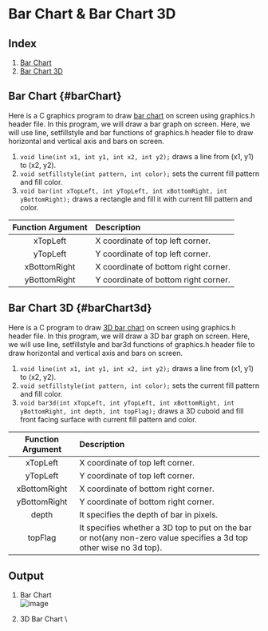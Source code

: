 # Bar Chart & Bar Chart 3D

## Index

1. [Bar Chart](barChart)
2. [Bar Chart 3D](barChart3d)

## Bar Chart {#barChart}

Here is a C graphics program to draw [bar chart](https://www.techcrashcourse.com/2015/08/c-program-draw-bar-graph-using-graphics.html) on screen using graphics.h header file. In this program, we will draw a bar graph on screen. Here, we will use line, setfillstyle and bar functions of graphics.h header file to draw horizontal and vertical axis and bars on screen.

1. `void line(int x1, int y1, int x2, int y2);` draws a line from (x1, y1) to (x2, y2).
2. `void setfillstyle(int pattern, int color);` sets the current fill pattern and fill color.
3. `void bar(int xTopLeft, int yTopLeft, int xBottomRight, int yBottomRight);` draws a rectangle and fill it with current fill pattern and color.

| **Function Argument** | **Description**                       |
|:---------------------:|:--------------------------------------|
| xTopLeft              | X coordinate of top left corner.      |
| yTopLeft              | Y coordinate of top left corner.      |
| xBottomRight          | X coordinate of bottom right corner.  |
| yBottomRight          | Y coordinate of bottom right corner.  |

## Bar Chart 3D {#barChart3d}

Here is a C program to draw [3D bar chart](https://www.techcrashcourse.com/2015/08/c-program-draw-3d-bar-graph-using-graphics.html) on screen using graphics.h header file. In this program, we will draw a 3D bar graph on screen. Here, we will use line, setfillstyle and bar3d functions of graphics.h header file to draw horizontal and vertical axis and bars on screen.

1. `void line(int x1, int y1, int x2, int y2);` draws a line from (x1, y1) to (x2, y2).
2. `void setfillstyle(int pattern, int color);` sets the current fill pattern and fill color.
3. `void bar3d(int xTopLeft, int yTopLeft, int xBottomRight, int yBottomRight, int depth, int topFlag);` draws a 3D cuboid and fill front facing surface with current fill pattern and color.

| **Function Argument** | **Description**                                                                                                    |
|:---------------------:|:--------------------------------------------------------------------------------------------------------------------|
| xTopLeft              | X coordinate of top left corner.                                                                                    |
| yTopLeft              | Y coordinate of top left corner.                                                                                    |
| xBottomRight          | X coordinate of bottom right corner.                                                                                |
| yBottomRight          | Y coordinate of bottom right corner.                                                                                |
| depth                 | It specifies the depth of bar in pixels.                                                                            |
| topFlag               | It specifies whether a 3D top to put on the bar or not(any non-zero value specifies a 3d top other wise no 3d top). |

## Output

1. Bar Chart
\
![image](https://user-images.githubusercontent.com/46064269/235774584-a42977d7-7f0d-442c-a5cb-1608ab9541d6.png)

2. 3D Bar Chart
\

